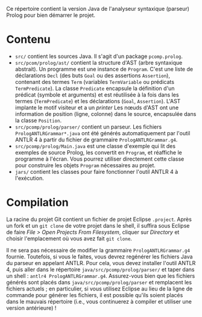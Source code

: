 Ce répertoire contient la version Java de l'analyseur syntaxique (parseur) Prolog pour bien démarrer le projet.


# Contenu

- `src/` contient les sources Java. Il s'agit d'un package `pcomp.prolog`.
- `src/pcom/prolog/ast/` contient la structure d'AST (arbre syntaxique abstrait). Un programme est une instance de `Program`. C'est une liste de déclarations `Decl` (des buts `Goal` ou des assertions `Assertion`), contenant des termes `Term` (variables `TermVariable` ou prédicats `TermPredicate`). La classe `Predicate` encapsule la définition d'un prédicat (symbole et arguments) et est réutilisée à la fois dans les termes (`TermPredicate`) et les déclarations (`Goal`, `Assertion`). L'AST implante le motif visiteur et a un _printer_ Les nœuds d'AST ont une information de position (ligne, colonne) dans le source, encapsulée dans la classe `Position`.
- `src/pcomp/prolog/parser/` contient un parseur. Les fichiers `PrologANTLRGrammar*.java` ont été générés automatiquement par l'outil ANTLR 4 à partir du fichier de grammaire `PrologANTLRGrammar.g4`.
- `src/pcomp/prolog/Main.java` est une classe d'exemple qui lit des exemples de source Prolog, les convertit en `Program`, et réaffiche le programme à l'écran. Vous pourrez utiliser directement cette classe pour construire les objets `Program` nécessaires au projet.
- `jars/` contient les classes pour faire fonctionner l'outil ANTLR 4 à l'exécution.


# Compilation

La racine du projet Git contient un fichier de projet Eclipse `.project`.
    Après un fork et un `git clone` de votre projet dans le shell, il suffira sous Eclipse de faire _File > Open Projects From Filesystem_, cliquer sur _Directory_ et choisir l'emplacement où vous avez fait `git clone`.

Il ne sera pas nécessaire de modifier la grammaire `PrologANTLRGrammar.g4` fournie. Toutefois, si vous le faites, vous devrez regénérer les fichiers Java du parseur en appelant ANTLR. 
Pour cela, vous devez installer l'outil ANTLR 4, puis aller dans le répertoire `java/src/pcomp/prolog/parser/` et taper dans un shell : `antlr4 PrologANTLRGrammar.g4`.
Assurez-vous bien que les fichiers générés sont placés dans `java/src/pcomp/prolog/parser` et remplacent les fichiers actuels ; en particulier, si vous utilisez Eclipse au lieu de la ligne de commande pour générer les fichiers, il est possible qu'ils soient placés dans le mauvais répertoire (i.e., vous continuerez à compiler et utiliser une version antérieure) !
